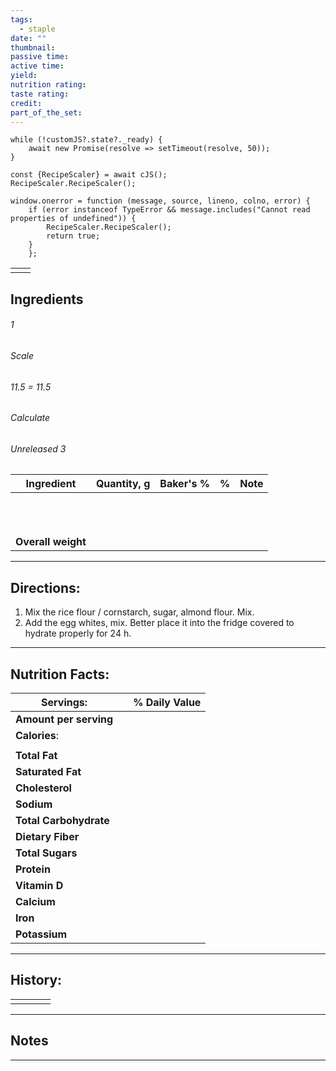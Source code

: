 ```yaml
---
tags:
  - staple
date: ""
thumbnail: 
passive time: 
active time: 
yield: 
nutrition rating: 
taste rating: 
credit: 
part_of_the_set:
---
```

```dataviewjs
while (!customJS?.state?._ready) { 
	await new Promise(resolve => setTimeout(resolve, 50)); 
} 

const {RecipeScaler} = await cJS();
RecipeScaler.RecipeScaler();

window.onerror = function (message, source, lineno, colno, error) {
	if (error instanceof TypeError && message.includes("Cannot read properties of undefined")) {
		RecipeScaler.RecipeScaler();
		return true;
	}
    };
```

|     |     |
| --- | --- |
|     |     |


## Ingredients

###### 1
###### Scale
###### 11.5 = 11.5
###### Calculate
###### Unreleased 3

| Ingredient         | Quantity, g | Baker's % | %   | Note |
| ------------------ | ----------- | --------- | --- | ---- |
|                    |             |           |     |      |
|                    |             |           |     |      |
|                    |             |           |     |      |
|                    |             |           |     |      |
|                    |             |           |     |      |
|                    |             |           |     |      |
|                    |             |           |     |      |
|                    |             |           |     |      |
|                    |             |           |     |      |
|                    |             |           |     |      |
|                    |             |           |     |      |
| **Overall weight** |             |           |     |      |




---
## Directions:

1. Mix the rice flour / cornstarch, sugar, almond flour. Mix.
2. Add the egg whites, mix. Better place it into the fridge covered to hydrate properly for 24 h.


---
## Nutrition Facts:

| **Servings:**          |       | % Daily Value |
| ---------------------- | ----- | ------------- |
| **Amount per serving** |       |               |
| **Calories**:          |       |               |
|                        |       |               |
| **Total Fat**          |       |               |
| **Saturated Fat**      |       |               |
| **Cholesterol**        |       |               |
| **Sodium**             |       |               |
| **Total Carbohydrate** |       |               |
| **Dietary Fiber**      |       |               |
| **Total Sugars**       |       |               |
| **Protein**            |       |               |
| **Vitamin D**          |       |               |
| **Calcium**            |       |               |
| **Iron**               |       |               |
| **Potassium**          |       |               |

---
## History:

|     |                   |                   |                   |
| --- | ----------------- | ----------------- | ----------------- |
|     |                   |                   |                   |


---
## Notes


>

---




